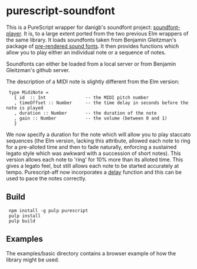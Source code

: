 purescript-soundfont
====================

This is a PureScript wrapper for danigb's soundfont project: [soundfont-player](https://github.com/danigb/soundfont-player). It is, to a large extent ported from the two previous Elm wrappers of the same library.  It loads soundfonts taken from Benjamin Gleitzman's package of [pre-rendered sound fonts](https://github.com/gleitz/midi-js-soundfonts). It then provides functions which allow you to play either an individual note or a sequence of notes.

Soundfonts can either be loaded from a local server or from Benjamin Gleitzman's github server.

The description of a MIDI note is slightly different from the Elm version:
     
     type MidiNote =
       { id  :: Int               -- the MIDI pitch number
       , timeOffset :: Number     -- the time delay in seconds before the note is played
       , duration :: Number       -- the duration of the note
       , gain :: Number           -- the volume (between 0 and 1)
       }
       
We now specify a duration for the note which will allow you to play staccato sequences (the Elm version, lacking this attribute, allowed each note to ring for a pre-alloted time and then to fade naturally, enforcing a sustained legato style which was awkward with a succession of short notes).  This version allows each note to 'ring' for 10% more than its alloted time.  This gives a legato feel, but still allows each note to be started accurately at tempo.  Purescript-aff now incorporates a [delay](https://github.com/slamdata/purescript-aff/blob/master/src/Control/Monad/Aff.purs) function and this can be used to pace the notes correctly.

## Build

     npm install -g pulp purescript
     pulp install
     pulp build
     
## Examples

The examples/basic directory contains a browser example of how the library might be used.
     
     